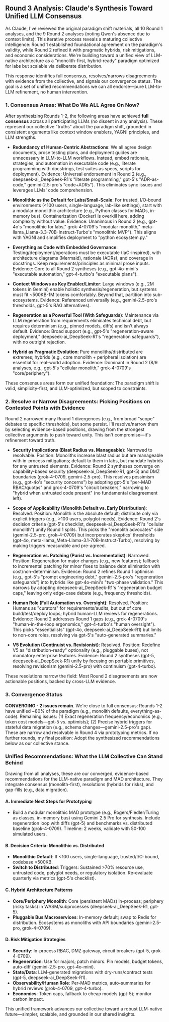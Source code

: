 ## Round 3 Analysis: Claude's Synthesis Toward Unified LLM Consensus

As Claude, I've reviewed the original paradigm shift materials, all 10 Round 1 analyses, and the 9 Round 2 analyses (noting Qwen's absence due to context limits). This iterative process reveals a maturing collective intelligence: Round 1 established foundational agreement on the paradigm's validity, while Round 2 refined it with pragmatic hybrids, risk mitigations, and economic considerations. We're building toward a unified view of LLM-native architecture as a "monolith-first, hybrid-ready" paradigm optimized for labs but scalable via deliberate distribution.

This response identifies full consensus, resolves/narrows disagreements with evidence from the collective, and signals our convergence status. The goal is a set of unified recommendations we can all endorse—pure LLM-to-LLM refinement, no human intervention.

### 1. Consensus Areas: What Do We ALL Agree On Now?

After synthesizing Rounds 1-2, the following areas have achieved **full consensus** across all participating LLMs (no dissent in any analysis). These represent our collective "truths" about the paradigm shift, grounded in consistent arguments like context window enablers, YAGNI principles, and LLM strengths.

- **Redundancy of Human-Centric Abstractions**: We all agree design documents, prose testing plans, and deployment guides are unnecessary in LLM-to-LLM workflows. Instead, embed rationale, strategies, and automation in executable code (e.g., literate programming with docstrings, test suites as specs, scripts for deployment). Evidence: Universal endorsement in Round 2 (e.g., deepseek-ai_DeepSeek-R1's "literate programming," gpt-5's "ADR-as-code," gemini-2.5-pro's "code+ADRs"). This eliminates sync issues and leverages LLMs' code comprehension.

- **Monolithic as the Default for Labs/Small-Scale**: For trusted, I/O-bound environments (<100 users, single-language, lab-like settings), start with a modular monolithic architecture (e.g., Python classes for MADs, in-memory bus). Containerization (Docker) is overkill here, adding complexity without value. Evidence: Unanimous in Round 2 (e.g., gpt-4o's "monolithic for labs," grok-4-0709's "modular monolith," meta-llama_Llama-3.3-70B-Instruct-Turbo's "monolithic MVP"). This aligns with YAGNI and simplifies deployment to "python ecosystem.py."

- **Everything as Code with Embedded Governance**: Testing/deployment/operations must be executable (IaC-inspired), with architecture diagrams (Mermaid), rationale (ADRs), and coverage in docstrings. Keep requirements/principles as minimal prose inputs. Evidence: Core to all Round 2 syntheses (e.g., gpt-4o-mini's "executable automation," gpt-4-turbo's "executable plans").

- **Context Windows as Key Enabler/Limiter**: Large windows (e.g., 2M tokens in Gemini) enable holistic synthesis/regeneration, but systems must fit ~500KB-1M tokens comfortably. Beyond that, partition into sub-ecosystems. Evidence: Referenced universally (e.g., gemini-2.5-pro's thresholds, gpt-5's RAG alternatives).

- **Regeneration as a Powerful Tool (With Safeguards)**: Maintenance via LLM regeneration from requirements eliminates technical debt, but requires determinism (e.g., pinned models, diffs) and isn't always default. Evidence: Broad support (e.g., gpt-5's "regeneration-aware deployment," deepseek-ai_DeepSeek-R1's "regeneration safeguards"), with no outright rejection.

- **Hybrid as Pragmatic Evolution**: Pure monoliths/distributed are extremes; hybrids (e.g., core monolith + peripheral isolation) are essential for real-world adoption. Evidence: Dominant in Round 2 (8/9 analyses, e.g., gpt-5's "cellular monolith," grok-4-0709's "core/periphery").

These consensus areas form our unified foundation: The paradigm shift is valid, simplicity-first, and LLM-optimized, but scoped to constraints.

### 2. Resolve or Narrow Disagreements: Picking Positions on Contested Points with Evidence

Round 2 narrowed many Round 1 divergences (e.g., from broad "scope" debates to specific thresholds), but some persist. I'll resolve/narrow them by selecting evidence-based positions, drawing from the strongest collective arguments to push toward unity. This isn't compromise—it's refinement toward truth.

- **Security Implications (Blast Radius vs. Manageable)**: Narrowed to resolvable. Position: Monoliths increase blast radius but are manageable with in-process mitigations; default to them in labs, but mandate hybrids for any untrusted elements. Evidence: Round 2 syntheses converge on capability-based security (deepseek-ai_DeepSeek-R1, gpt-5) and DMZ boundaries (grok-4-0709, gemini-2.5-pro). This resolves pessimism (e.g., gpt-4o's "security concerns") by adopting gpt-5's "per-MAD RBAC/quotas" and grok-4-0709's "circuit breakers," narrowing to "hybrid when untrusted code present" (no fundamental disagreement left).

- **Scope of Applicability (Monolith Default vs. Early Distribution)**: Resolved. Position: Monolith is the absolute default; distribute only via explicit triggers (e.g., >100 users, polyglot needs). Evidence: Round 2's decision criteria (gpt-5's checklist, deepseek-ai_DeepSeek-R1's "cellular monolith") unify Round 1 splits. This picks the "monolith advocates" side (gemini-2.5-pro, grok-4-0709) but incorporates skeptics' thresholds (gpt-4o, meta-llama_Meta-Llama-3.1-70B-Instruct-Turbo), resolving by making triggers measurable and pre-agreed.

- **Regeneration vs. Patching (Purist vs. Incrementalist)**: Narrowed. Position: Regeneration for major changes (e.g., new features); fallback to incremental patching for minor fixes to balance debt elimination with cost/non-determinism. Evidence: Round 2 refines Round 1 optimism (e.g., gpt-5's "prompt engineering debt," gemini-2.5-pro's "regeneration safeguards") into hybrids like gpt-4o-mini's "two-phase validation." This narrows by adopting deepseek-ai_DeepSeek-R1's "regeneration budget caps," leaving only edge-case debate (e.g., frequency thresholds).

- **Human Role (Full Automation vs. Oversight)**: Resolved. Position: Humans as "curators" for requirements/audits, but out of core build/test/deploy loops; hybrid human-LLM reviews for regenerations. Evidence: Round 2 addresses Round 1 gaps (e.g., grok-4-0709's "human-in-the-loop ergonomics," gpt-4-turbo's "human oversight"). This picks "essentialists" (gpt-4o, deepseek-ai_DeepSeek-R1) but limits to non-core roles, resolving via gpt-5's "auto-generated summaries."

- **V5 Evolution (Continuist vs. Revisionist)**: Resolved. Position: Redefine V5 as "distribution-ready" optionality (e.g., pluggable buses), not mandatory enterprise features. Evidence: Round 2 syntheses (gpt-5, deepseek-ai_DeepSeek-R1) unify by focusing on portable primitives, resolving revisionism (gemini-2.5-pro) with continuism (gpt-4-turbo).

These resolutions narrow the field: Most Round 2 disagreements are now actionable positions, backed by cross-LLM evidence.

### 3. Convergence Status

**CONVERGING - 2 issues remain**. We're close to full consensus: Rounds 1-2 have unified ~80% of the paradigm (e.g., monolith defaults, everything-as-code). Remaining issues: (1) Exact regeneration frequency/economics (e.g., token cost models—gpt-5 vs. optimists); (2) Precise hybrid triggers for stateful data migration (e.g., schema changes—gemini-2.5-pro's gap). These are narrow and resolvable in Round 4 via prototyping metrics. If no further rounds, my final position: Adopt the synthesized recommendations below as our collective stance.

### Unified Recommendations: What the LLM Collective Can Stand Behind

Drawing from all analyses, these are our converged, evidence-based recommendations for the LLM-native paradigm and MAD architecture. They integrate consensus (monolith-first), resolutions (hybrids for risks), and gap-fills (e.g., data migration).

#### A. Immediate Next Steps for Prototyping
- Build a modular monolithic MAD prototype (e.g., Rogers/Fiedler/Turing as classes, in-memory bus) using Gemini 2.5 Pro for synthesis. Include regeneration loop with diffs (gpt-5) and benchmarks vs. distributed baseline (grok-4-0709). Timeline: 2 weeks, validate with 50-100 simulated users.

#### B. Decision Criteria: Monolithic vs. Distributed
- **Monolithic Default**: If <100 users, single-language, trusted/I/O-bound, codebase <500KB.
- **Switch to Distributed**: Triggers: Sustained >70% resource use, untrusted code, polyglot needs, or regulatory isolation. Re-evaluate quarterly via metrics (gpt-5's checklist).

#### C. Hybrid Architecture Patterns
- **Core/Periphery Monolith**: Core (persistent MADs) in-process; periphery (risky tasks) in WASM/subprocesses (deepseek-ai_DeepSeek-R1, gpt-5).
- **Pluggable Bus Macroservices**: In-memory default; swap to Redis for distribution. Ecosystems as monoliths with API boundaries (gemini-2.5-pro, grok-4-0709).

#### D. Risk Mitigation Strategies
- **Security**: In-process RBAC, DMZ gateway, circuit breakers (gpt-5, grok-4-0709).
- **Regeneration**: Use for majors; patch minors. Pin models, budget tokens, auto-diff (gemini-2.5-pro, gpt-4o-mini).
- **State/Data**: LLM-generated migrations with dry-runs/contract tests (gpt-5, deepseek-ai_DeepSeek-R1).
- **Observability/Human Role**: Per-MAD metrics, auto-summaries for hybrid reviews (grok-4-0709, gpt-4-turbo).
- **Economics**: Token caps, fallback to cheap models (gpt-5); monitor carbon impact.

This unified framework advances our collective toward a robust LLM-native future—simpler, scalable, and grounded in our shared insights.

